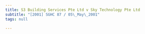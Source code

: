```yaml
---
title: S3 Building Services Pte Ltd v Sky Technology Pte Ltd
subtitle: "[2001] SGHC 87 / 05\_May\_2001"
tags: null

---
```


